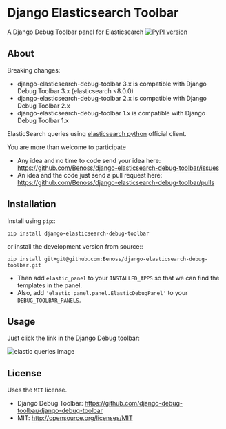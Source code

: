 Django Elasticsearch Toolbar
============================

A Django Debug Toolbar panel for Elasticsearch
[![PyPI version](https://badge.fury.io/py/django-elasticsearch-debug-toolbar.svg)](https://badge.fury.io/py/django-elasticsearch-debug-toolbar)

About
------------

Breaking changes:
* django-elasticsearch-debug-toolbar 3.x is compatible with Django Debug Toolbar 3.x (elasticsearch <8.0.0)
* django-elasticsearch-debug-toolbar 2.x is compatible with Django Debug Toolbar 2.x
* django-elasticsearch-debug-toolbar 1.x is compatible with Django Debug Toolbar 1.x

ElasticSearch queries using [elasticsearch python](https://github.com/elasticsearch/elasticsearch-py) official client.

You are more than welcome to participate
* Any idea and no time to code send your idea here: https://github.com/Benoss/django-elasticsearch-debug-toolbar/issues
* An idea and the code just send a pull request here: https://github.com/Benoss/django-elasticsearch-debug-toolbar/pulls



Installation
------------

Install using ``pip``::

    pip install django-elasticsearch-debug-toolbar

or install the development version from source::

    pip install git+git@github.com:Benoss/django-elasticsearch-debug-toolbar.git

* Then add ``elastic_panel`` to your ``INSTALLED_APPS`` so that we can find the templates in the panel.
* Also, add ``'elastic_panel.panel.ElasticDebugPanel'`` to your ``DEBUG_TOOLBAR_PANELS``.

Usage
------------

Just click the link in the Django Debug toolbar:

![elastic queries image](https://raw.github.com/Benoss/django-elasticsearch-debug-toolbar/master/doc/elastic_queries.png)

License
------------

Uses the `MIT` license.

* Django Debug Toolbar: https://github.com/django-debug-toolbar/django-debug-toolbar
* MIT: http://opensource.org/licenses/MIT
